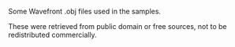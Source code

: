 
Some Wavefront .obj files used in the samples.

These were retrieved from public domain or free sources, not to be redistributed commercially.

